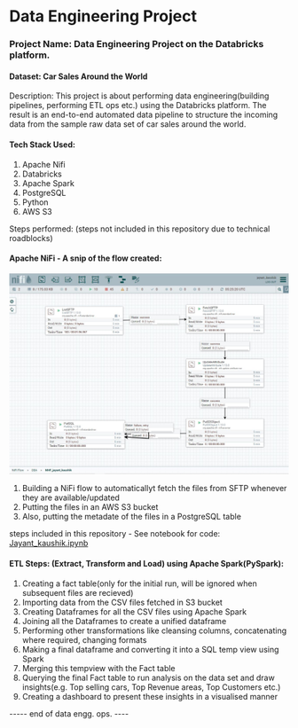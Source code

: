 # Data Engineering Project
### Project Name: Data Engineering Project on the Databricks platform. 
#### Dataset: Car Sales Around the World

Description: This project is about performing data engineering(building pipelines, performing ETL ops etc.) using the Databricks platform. The result is an end-to-end automated data pipeline to structure the incoming data from the sample raw data set of car sales around the world.

#### Tech Stack Used:
  1. Apache Nifi
  2. Databricks
  3. Apache Spark
  4. PostgreSQL
  5. Python
  6. AWS S3

Steps performed:
  (steps not included in this repository due to technical roadblocks)
  #### Apache NiFi - A snip of the flow created:
  ![alt text](https://github.com/jayantkaushik/data-engineering-project1/blob/main/NiFi%20DEA%20Capture.JPG "NiFi Flow")
  
  1. Building a NiFi flow to automaticallyt fetch the files from SFTP whenever they are available/updated
  2. Putting the files in an AWS S3 bucket
  3. Also, putting the metadate of the files in a PostgreSQL table
  
  steps included in this repository - See notebook for code: [Jayant_kaushik.ipynb](https://github.com/jayantkaushik/data-engineering-project1/blob/main/Jayant_kaushik.ipynb)
  #### ETL Steps: (Extract, Transform and Load) using Apache Spark(PySpark):
  1. Creating a fact table(only for the initial run, will be ignored when subsequent files are recieved)
  2. Importing data from the CSV files fetched in S3 bucket
  3. Creating Dataframes for all the CSV files using Apache Spark
  4. Joining all the Dataframes to create a unified dataframe
  5. Performing other transformations like cleansing columns, concatenating where required, changing formats
  6. Making a final dataframe and converting it into a SQL temp view using Spark
  7. Merging this tempview with the Fact table
  8. Querying the final Fact table to run analysis on the data set and draw insights(e.g. Top selling cars, Top Revenue areas, Top Customers etc.)
  9. Creating a dashboard to present these insights in a visualised manner

----- end of data engg. ops. ----

